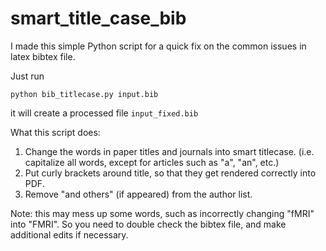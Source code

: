 # smart_title_case_bib

I made this simple Python script for a quick fix on the common issues in latex bibtex file.


Just run
```
python bib_titlecase.py input.bib
```
it will create a processed file ```input_fixed.bib```


What this script does:

1. Change the words in paper titles and journals into smart titlecase. (i.e. capitalize all words, except for articles such as "a", "an", etc.)
2. Put curly brackets around title, so that they get rendered correctly into PDF.
3. Remove "and others" (if appeared) from the author list.

Note: this may mess up some words, such as incorrectly changing "fMRI" into "FMRI". So you need to double check the bibtex file, and make additional edits if necessary.

